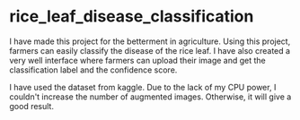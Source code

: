 # rice_leaf_disease_classification


I have made this project for the betterment in agriculture. Using this project, farmers can easily classify the disease of the rice leaf. I have also created a very well interface where farmers can upload their image and get the classification label and the confidence score.

I have used the dataset from kaggle. Due to the lack of my CPU power, I couldn't increase the number of augmented images. Otherwise, it will give a good result.
